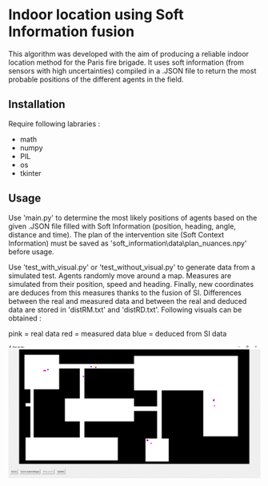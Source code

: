 # Indoor location using Soft Information fusion
 
 This algorithm was developed with the aim of producing a reliable indoor location method for the Paris fire brigade. 
 It uses soft information (from sensors with high uncertainties) compiled in a .JSON file to return the most probable positions of the different agents in the field.
 
 ## Installation
 
 Require following labraries :
 - math
 - numpy
 - PIL
 - os
 - tkinter
 
 ## Usage
 
Use 'main.py' to determine the most likely positions of agents based on the given .JSON file filled with Soft Information (position, heading, angle, distance and time). 
The plan of the intervention site (Soft Context Information) must be saved as 'soft_information\data\plan_nuances.npy' before usage.

Use 'test_with_visual.py' or 'test_without_visual.py' to generate data from a simulated test. Agents randomly move around a map. 
Measures are simulated from their position, speed and heading. Finally, new coordinates are deduces from this measures thanks to the fusion of SI. 
Differences between the real and measured data and between the real and deduced data are stored in 'distRM.txt' and 'distRD.txt'.
Following visuals can be obtained :
 
pink = real data
red  = measured data
blue = deduced from SI data 
 
![](test_with_visual.gif)